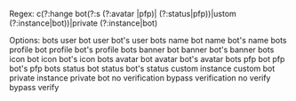 Regex: c(?:hange bot(?:s (?:avatar |pfp)| (?:status|pfp))|ustom (?:instance|bot))|private (?:instance|bot)

Options:
bots user
bot user
bot's user
bots name
bot name
bot's name
bots profile
bot profile
bot's profile
bots banner
bot banner
bot's banner
bots icon
bot icon
bot's icon
bots avatar
bot avatar
bot's avatar
bots pfp
bot pfp
bot's pfp
bots status
bot status
bot's status
custom instance
custom bot
private instance
private bot
no verification
bypass verification
no verify
bypass verify